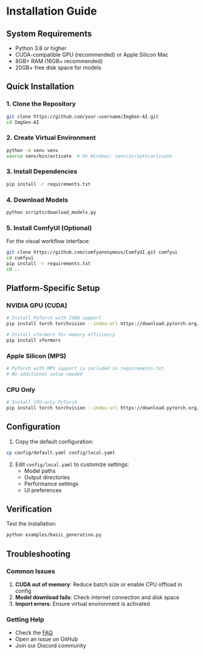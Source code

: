 # Installation Guide

## System Requirements

- Python 3.8 or higher
- CUDA-compatible GPU (recommended) or Apple Silicon Mac
- 8GB+ RAM (16GB+ recommended)
- 20GB+ free disk space for models

## Quick Installation

### 1. Clone the Repository

```bash
git clone https://github.com/your-username/ImgGen-AI.git
cd ImgGen-AI
```

### 2. Create Virtual Environment

```bash
python -m venv venv
source venv/bin/activate  # On Windows: venv\Scripts\activate
```

### 3. Install Dependencies

```bash
pip install -r requirements.txt
```

### 4. Download Models

```bash
python scripts/download_models.py
```

### 5. Install ComfyUI (Optional)

For the visual workflow interface:

```bash
git clone https://github.com/comfyanonymous/ComfyUI.git comfyui
cd comfyui
pip install -r requirements.txt
cd ..
```

## Platform-Specific Setup

### NVIDIA GPU (CUDA)

```bash
# Install PyTorch with CUDA support
pip install torch torchvision --index-url https://download.pytorch.org/whl/cu118

# Install xformers for memory efficiency
pip install xformers
```

### Apple Silicon (MPS)

```bash
# PyTorch with MPS support is included in requirements.txt
# No additional setup needed
```

### CPU Only

```bash
# Install CPU-only PyTorch
pip install torch torchvision --index-url https://download.pytorch.org/whl/cpu
```

## Configuration

1. Copy the default configuration:
```bash
cp config/default.yaml config/local.yaml
```

2. Edit `config/local.yaml` to customize settings:
   - Model paths
   - Output directories
   - Performance settings
   - UI preferences

## Verification

Test the installation:

```bash
python examples/basic_generation.py
```

## Troubleshooting

### Common Issues

1. **CUDA out of memory**: Reduce batch size or enable CPU offload in config
2. **Model download fails**: Check internet connection and disk space
3. **Import errors**: Ensure virtual environment is activated

### Getting Help

- Check the [FAQ](faq.md)
- Open an issue on GitHub
- Join our Discord community